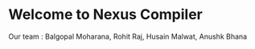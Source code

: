 # Welcome to Nexus Compiler


Our team : Balgopal Moharana,  Rohit Raj,  Husain Malwat,  Anushk Bhana 
